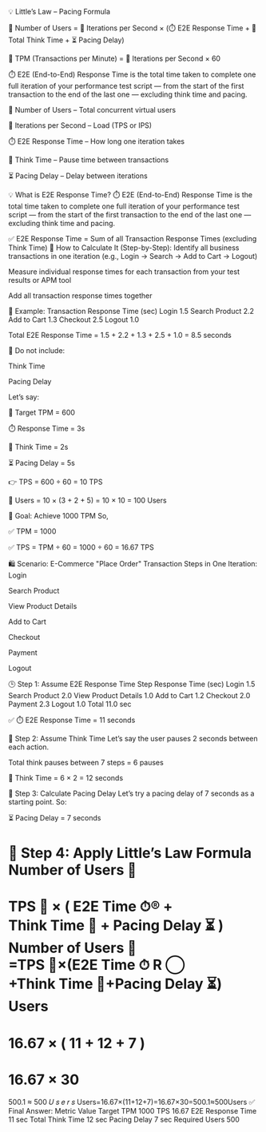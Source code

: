💡 Little’s Law – Pacing Formula



👥 Number of Users = 🔁 Iterations per Second × (⏱️ E2E Response Time + 🧠 Total Think Time + ⏳ Pacing Delay)


🔄 TPM (Transactions per Minute) = 🔁 Iterations per Second × 60

⏱️ E2E (End-to-End) Response Time is the total time taken to complete one full iteration of your performance test script — from the start of the first transaction to the end of the last one — excluding think time and pacing.

👥 Number of Users – Total concurrent virtual users

🔁 Iterations per Second – Load (TPS or IPS)

⏱️ E2E Response Time – How long one iteration takes

🧠 Think Time – Pause time between transactions

⏳ Pacing Delay – Delay between iterations


💡 What is E2E Response Time?
⏱️ E2E (End-to-End) Response Time is the total time taken to complete one full iteration of your performance test script — from the start of the first transaction to the end of the last one — excluding think time and pacing.

✅ E2E Response Time = Sum of all Transaction Response Times (excluding Think Time)
🧮 How to Calculate It (Step-by-Step):
Identify all business transactions in one iteration
(e.g., Login → Search → Add to Cart → Logout)

Measure individual response times for each transaction from your test results or APM tool

Add all transaction response times together

📌 Example:
Transaction	Response Time (sec)
Login	1.5
Search Product	2.2
Add to Cart	1.3
Checkout	2.5
Logout	1.0

Total E2E Response Time = 1.5 + 2.2 + 1.3 + 2.5 + 1.0 = 8.5 seconds

🧠 Do not include:

Think Time

Pacing Delay



Let’s say:

🎯 Target TPM = 600

⏱️ Response Time = 3s

🧠 Think Time = 2s

⏳ Pacing Delay = 5s

👉 TPS = 600 ÷ 60 = 10 TPS

👥 Users = 10 × (3 + 2 + 5) = 10 × 10 = 100 Users






🎯 Goal: Achieve 1000 TPM
So,

✅ TPM = 1000

✅ TPS = TPM ÷ 60 = 1000 ÷ 60 = 16.67 TPS

🛍️ Scenario: E-Commerce "Place Order" Transaction
Steps in One Iteration:
Login

Search Product

View Product Details

Add to Cart

Checkout

Payment

Logout

🕒 Step 1: Assume E2E Response Time
Step	Response Time (sec)
Login	1.5
Search Product	2.0
View Product Details	1.0
Add to Cart	1.2
Checkout	2.0
Payment	2.3
Logout	1.0
Total	11.0 sec

✅ ⏱️ E2E Response Time = 11 seconds

🤔 Step 2: Assume Think Time
Let’s say the user pauses 2 seconds between each action.

Total think pauses between 7 steps = 6 pauses

🧠 Think Time = 6 × 2 = 12 seconds

🎯 Step 3: Calculate Pacing Delay
Let’s try a pacing delay of 7 seconds as a starting point.
So:

⏳ Pacing Delay = 7 seconds

📐 Step 4: Apply Little’s Law Formula
Number of Users 👥
=
TPS 🔁
×
(
E2E Time ⏱®
+
Think Time 🧠
+
Pacing Delay ⏳
)
Number of Users 👥=TPS 🔁×(E2E Time ⏱ 
R
◯
 +Think Time 🧠+Pacing Delay ⏳)
Users
=
16.67
×
(
11
+
12
+
7
)
=
16.67
×
30
=
500.1
≈
500
𝑈
𝑠
𝑒
𝑟
𝑠
Users=16.67×(11+12+7)=16.67×30=500.1≈500Users
✅ Final Answer:
Metric	Value
Target TPM	1000
TPS	16.67
E2E Response Time	11 sec
Total Think Time	12 sec
Pacing Delay	7 sec
Required Users	500
